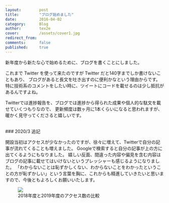```yaml
---
layout:        post
title:         "ブログ始めました"
date:          2016-04-02
category:      Blog
author:        tex2e
cover:         /assets/cover1.jpg
redirect_from:
comments:      false
published:     true
---
```


新年度から新たな心で始めるために、ブログを書くことにしました。

これまで Twitter を使って来たのですが Twitter だと140字までしか書けないこともあり、
ブログがあると長文を吐き出すのに便利かなという理由からです。
特に技術系のコメントをしたい時に、ツイートにコードを載せるのは少し抵抗があるんですよね。

Twitterでは進捗報告を、ブログでは進捗から得られた成果や個人的な駄文を載せていくつもりなので、
更新頻度は数ヶ月に1本くらいになると思われますが、暖かく見守ってくださると嬉しいです。

<br>
### 2020/3 追記

開設当初はアクセスが少なかったのですが、徐々に増えて、Twitterで自分の記事が流れてくることも増えました。
Googleで検索すると自分の記事が上の方に出てくるようにもなりました。
嬉しい反面、間違った内容や偏見を含む内容はブログの記事に載せてはいけないというプレッシャーも感じるようになりました。
「わからないことは恥ずかしくない、わからないことをわかったということの方が恥ずかしい」という言葉を胸に、これからも精進していきたいと思いますので、今後ともよろしくお願いいたします。

<figure>
<img src="{{ site.baseurl }}/media/post/blog/ga-2020-3.png" />
<figcaption>2018年度と2019年度のアクセス数の比較</figcaption>
</figure>
